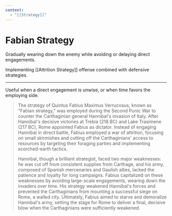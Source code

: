 ```yaml
---
context:
  - "[[Strategy]]"
---
```


# Fabian Strategy

Gradually wearing down the enemy while avoiding or delaying direct engagements.

Implementing [[Attrition Strategy]] offense combined with defensive strategies.

---

Useful when a direct engagement is unwise, or when time favors the employing side.

> The strategy of Quintus Fabius Maximus Verrucosus, known as "Fabian strategy," was employed during the Second Punic War to counter the Carthaginian general Hannibal's invasion of Italy. After Hannibal's decisive victories at Trebia (218 BC) and Lake Trasimene (217 BC), Rome appointed Fabius as dictator. Instead of engaging Hannibal in direct battle, Fabius employed a war of attrition, focusing on small skirmishes and cutting off the Carthaginians' access to resources by targeting their foraging parties and implementing scorched-earth tactics.
>
> Hannibal, though a brilliant strategist, faced two major weaknesses: he was cut off from consistent supplies from Carthage, and his army, composed of Spanish mercenaries and Gaulish allies, lacked the patience and loyalty for long campaigns. Fabius capitalized on these weaknesses by avoiding large-scale engagements, wearing down the invaders over time. His strategy weakened Hannibal's forces and prevented the Carthaginians from mounting a successful siege on Rome, a walled city. Ultimately, Fabius aimed to starve and demoralize Hannibal's army, setting the stage for Rome to deliver a final, decisive blow when the Carthaginians were sufficiently weakened.
